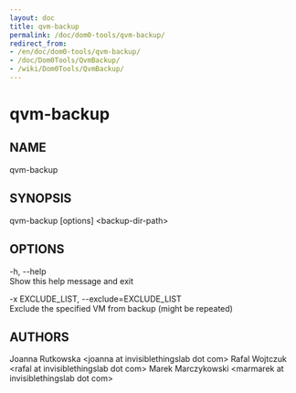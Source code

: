 ```yaml
---
layout: doc
title: qvm-backup
permalink: /doc/dom0-tools/qvm-backup/
redirect_from:
- /en/doc/dom0-tools/qvm-backup/
- /doc/Dom0Tools/QvmBackup/
- /wiki/Dom0Tools/QvmBackup/
---
```


qvm-backup
==========

NAME
----

qvm-backup

SYNOPSIS
--------

qvm-backup [options] \<backup-dir-path\>

OPTIONS
-------

-h, --help  
Show this help message and exit

-x EXCLUDE\_LIST, --exclude=EXCLUDE\_LIST  
Exclude the specified VM from backup (might be repeated)

AUTHORS
-------

Joanna Rutkowska \<joanna at invisiblethingslab dot com\>
Rafal Wojtczuk \<rafal at invisiblethingslab dot com\>
Marek Marczykowski \<marmarek at invisiblethingslab dot com\>
